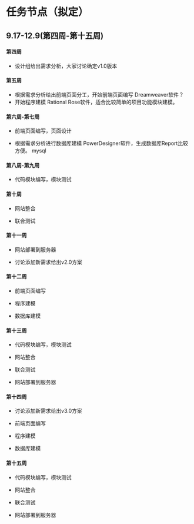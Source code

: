 任务节点（拟定）
===

## 9.17-12.9(第四周-第十五周)

#### 第四周
- 设计组给出需求分析，大家讨论确定v1.0版本

#### 第五周
- 根据需求分析给出前端页面分工，开始前端页面编写
Dreamweaver软件？
- 开始程序建模
Rational Rose软件，适合比较简单的项目功能模块建模。

#### 第六周-第七周
- 前端页面编写，页面设计

- 根据需求分析进行数据库建模
PowerDesigner软件，生成数据库Report比较方便。
mysql

#### 第八周-第九周

- 代码模块编写，模块测试

#### 第十周
- 网站整合

- 联合测试

#### 第十一周
- 网站部署到服务器

- 讨论添加新需求给出v2.0方案

#### 第十二周

- 前端页面编写

- 程序建模

- 数据库建模

#### 第十三周
- 代码模块编写，模块测试

- 网站整合

- 联合测试

- 网站部署到服务器
#### 第十四周
- 讨论添加新需求给出v3.0方案

- 前端页面编写

- 程序建模

- 数据库建模
#### 第十五周
- 代码模块编写，模块测试

- 网站整合

- 联合测试

- 网站部署到服务器